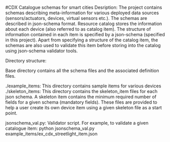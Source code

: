 #CDX Catalogue schemas for smart cities 
Desription: 
The project contains schemas describing meta-information for various deployed 
data sources (sensors/actuators, devices, virtual sensors etc.). The schemas
are described in json-schema format.
Resource catalog stores the information about each device (also referred to
as catalog item). The structure of information contained in each item is specified
by a json-schema (specified in this project). Apart from specifying a structure of
the catalog item, the schemas are also used to validate this item before storing
into the catalog using json-schema validator tools.

Directory structure:

Base directory contains all the schema files and the associated definition files.

./example_items: 
This directory contains sample items for various devices
./skeleton_items: 
This directory contains the skeleton_item files for each json schema.
A skeleton item contains the minimum required number of fields for a given schema 
(mandatory fields). These files are provided to help a user create its own device item 
using a given skeleton file as a start point.

jsonschema_val.py: 
Validator script. For example, to validate a given catalogue item:
  python jsonschema_val.py example_items/ex_cdx_streetlight_item.json

